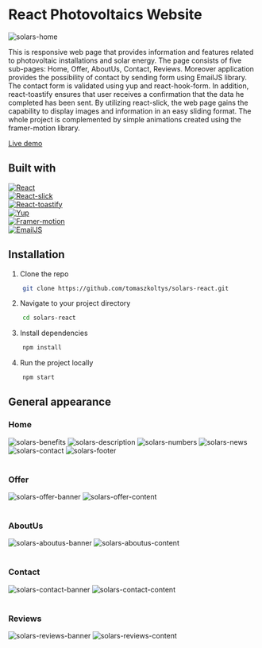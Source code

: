 # React Photovoltaics Website

![solars-home](https://i.imgur.com/nnoDTs0.png)

This is responsive web page that provides information and features 
related to photovoltaic installations and solar energy. The page
consists of five sub-pages: Home, Offer, AboutUs, Contact, Reviews.
Moreover application provides the possibility of contact by sending
form using EmailJS library. The contact form is validated using yup
and react-hook-form. In addition, react-toastify ensures that user 
receives a confirmation that the data he completed has been sent.
By utilizing react-slick, the web page gains the capability to display
images and information in an easy sliding format. The whole project is 
complemented by simple animations created using the framer-motion library.

[Live demo](https://solars-react.vercel.app/)



## Built with

[![React][React.js]][React-url] </br>
[![React-slick][React-slick.js]][React-slick-url]  </br>
[![React-toastify][React-toastify.js]][React-toastify-url] </br>
[![Yup][Yup.js]][Yup-url] </br>
[![Framer-motion][Framer-motion.js]][Framer-motion-url]  </br>
[![EmailJS][EmailJS.js]][EmailJS-url] </br>



## Installation
1. Clone the repo
```sh
    git clone https://github.com/tomaszkoltys/solars-react.git
```
2. Navigate to your project directory
```sh
    cd solars-react
```
3. Install dependencies
```sh
    npm install
```
4. Run the project locally
```sh
    npm start
```


## General appearance

### Home

![solars-benefits](https://i.imgur.com/PQbYYAN.png)
![solars-description](https://i.imgur.com/7kc6q5s.png)
![solars-numbers](https://i.imgur.com/YDRMnxD.png)
![solars-news](https://i.imgur.com/ojreen8.png)
![solars-contact](https://i.imgur.com/6h1qEKb.png)
![solars-footer](https://i.imgur.com/QXIiFBV.png)
<br><br>


### Offer

![solars-offer-banner](https://i.imgur.com/szHTTzt.png)
![solars-offer-content](https://i.imgur.com/Jfg3USt.png)
<br><br>


### AboutUs

![solars-aboutus-banner](https://i.imgur.com/oLXMcOd.png)
![solars-aboutus-content](https://i.imgur.com/tiTmmy1.png)
<br><br>


### Contact

![solars-contact-banner](https://i.imgur.com/ISSJ17y.png)
![solars-contact-content](https://i.imgur.com/K2jT0k8.png)
<br><br>


### Reviews

![solars-reviews-banner](https://i.imgur.com/YMN3urD.png)
![solars-reviews-content](https://i.imgur.com/zaZuzqv.png)
<br><br>





<!--links-->
[React.js]: https://img.shields.io/badge/React-20232A?style=for-the-badge&logo=react&logoColor=61DAFB
[React-url]: https://reactjs.org/
[Framer-motion.js]: https://img.shields.io/badge/Framer%20Motion-20232A?style=for-the-badge&logo=framer&logoColor=white
[Framer-motion-url]: https://www.framer.com/motion/
[React-slick.js]: https://img.shields.io/badge/React%20Slick-20232A?style=for-the-badge&logo=react&logoColor=61DAFB
[React-slick-url]: https://react-slick.neostack.com/
[React-toastify.js]: https://img.shields.io/badge/React%20Toastify-20232A?style=for-the-badge&logo=react&logoColor=61DAFB
[React-toastify-url]:https://fkhadra.github.io/react-toastify/introduction/
[Yup.js]: https://img.shields.io/badge/Yup-20232A?style=for-the-badge&logo=yup&logoColor=white
[Yup-url]: https://github.com/jquense/yup
[EmailJS.js]: https://img.shields.io/badge/EmailJS-20232A?style=for-the-badge&logo=email.js&logoColor=white
[EmailJS-url]: https://www.emailjs.com/
